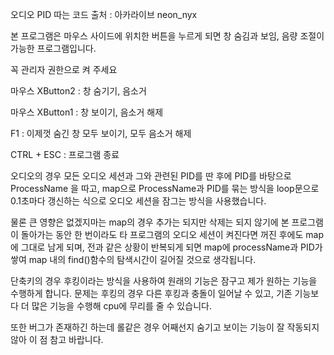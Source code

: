 오디오 PID 따는 코드 출처 : 아카라이브 neon_nyx 

본 프로그램은 마우스 사이드에 위치한 버튼을 누르게 되면 창 숨김과 보임, 음량 조절이 가능한 프로그램입니다.

꼭 관리자 권한으로 켜 주세요

마우스 XButton2 : 창 숨기기, 음소거

마우스 XButton1 : 창 보이기, 음소거 해제

F1 : 이제껏 숨긴 창 모두 보이기, 모두 음소거 해제

CTRL + ESC : 프로그램 종료

오디오의 경우 모든 오디오 세션과 그와 관련된 PID를 딴 후에 PID를 바탕으로 ProcessName 을 따고, map으로 ProcessName과 PID를 묶는 방식을 loop문으로 0.1초마다 갱신하는 식으로 오디오 세션을 잠그는 방식을 사용했습니다.

물론 큰 영향은 없겠지마는 map의 경우 추가는 되지만 삭제는 되지 않기에 본 프로그램이 돌아가는 동안 한 번이라도 타 프로그램의 오디오 세션이 켜진다면 꺼진 후에도 map에 그대로 남게 되며, 전과 같은 상황이 반복되게 되면 map에 processName과 PID가 쌓여 map 내의 find()함수의 탐색시간이 길어질 것으로 생각됩니다. 

단축키의 경우 후킹이라는 방식을 사용하여 원래의 기능은 잠구고 제가 원하는 기능을 수행하게 합니다. 문제는 후킹의 경우 다른 후킹과 충돌이 일어날 수 있고, 기존 기능보다 더 많은 기능을 수행해 cpu에 무리를 줄 수 있습니다.


또한 버그가 존재하긴 하는데 롤같은 경우 어째선지 숨기고 보이는 기능이 잘 작동되지 않아 이 점 참고 바랍니다.
